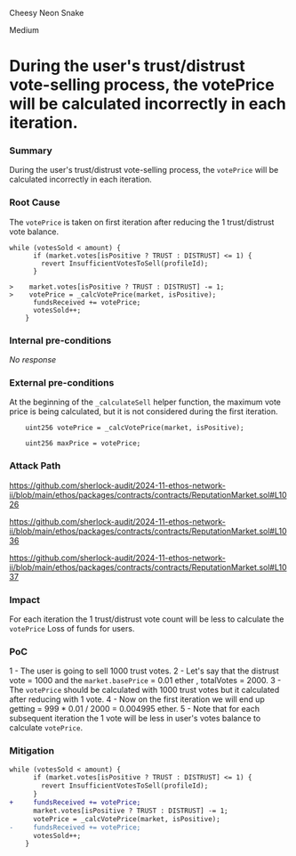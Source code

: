 Cheesy Neon Snake

Medium

# During the user's trust/distrust vote-selling process, the votePrice will be calculated incorrectly in each iteration.

### Summary

During the user's trust/distrust vote-selling process, the `votePrice` will be calculated incorrectly in each iteration.

### Root Cause
 The `votePrice` is taken on first iteration after reducing the 1 trust/distrust vote balance.
```solidity
while (votesSold < amount) {
      if (market.votes[isPositive ? TRUST : DISTRUST] <= 1) {
        revert InsufficientVotesToSell(profileId);
      }

>    market.votes[isPositive ? TRUST : DISTRUST] -= 1;
>    votePrice = _calcVotePrice(market, isPositive);
      fundsReceived += votePrice;
      votesSold++;
    }
 ```   

### Internal pre-conditions

_No response_

### External pre-conditions

At the beginning of the `_calculateSell` helper function, the maximum vote price is being calculated, but it is not considered during the first iteration.

```solidity
    uint256 votePrice = _calcVotePrice(market, isPositive);

    uint256 maxPrice = votePrice;
```

### Attack Path

https://github.com/sherlock-audit/2024-11-ethos-network-ii/blob/main/ethos/packages/contracts/contracts/ReputationMarket.sol#L1026

https://github.com/sherlock-audit/2024-11-ethos-network-ii/blob/main/ethos/packages/contracts/contracts/ReputationMarket.sol#L1036

https://github.com/sherlock-audit/2024-11-ethos-network-ii/blob/main/ethos/packages/contracts/contracts/ReputationMarket.sol#L1037

### Impact

For each iteration the 1 trust/distrust vote count will be less to calculate the `votePrice`
Loss of funds for users.

### PoC

1 - The user is going to sell 1000 trust votes.
2 - Let's say that the distrust vote = 1000 and the `market.basePrice` = 0.01 ether , totalVotes = 2000.
3 - The `votePrice` should be calculated with 1000 trust votes but it calculated after reducing with 1 vote.
4 - Now on the first iteration we will end up getting =  999 * 0.01 / 2000  = 0.004995 ether. 
5 - Note that for each subsequent iteration the 1 vote will be less in user's votes balance to calculate `votePrice`.

### Mitigation

```diff
while (votesSold < amount) {
      if (market.votes[isPositive ? TRUST : DISTRUST] <= 1) {
        revert InsufficientVotesToSell(profileId);
      }
+     fundsReceived += votePrice;
      market.votes[isPositive ? TRUST : DISTRUST] -= 1;
      votePrice = _calcVotePrice(market, isPositive);
-     fundsReceived += votePrice;
      votesSold++;
    }
```    